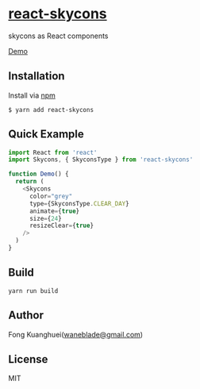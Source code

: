 # [react-skycons](http://roadmanfong.github.io/react-skycons/)

skycons as React components

[Demo](http://roadmanfong.github.io/react-skycons/example/)

## Installation

Install via [npm](https://www.npmjs.com/package/react-skycons)

```cli
$ yarn add react-skycons
```

## Quick Example

```js
import React from 'react'
import Skycons, { SkyconsType } from 'react-skycons'

function Demo() {
  return (
    <Skycons
      color="grey"
      type={SkyconsType.CLEAR_DAY}
      animate={true}
      size={24}
      resizeClear={true}
    />
  )
}
```

## Build

```cli
yarn run build
```

## Author

Fong Kuanghuei(waneblade@gmail.com)

## License

MIT
